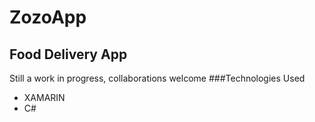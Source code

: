 # ZozoApp
## Food Delivery App
Still a work in progress, collaborations welcome
###Technologies Used 
- XAMARIN
- C#
